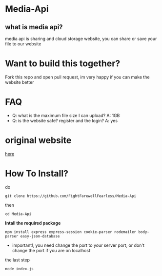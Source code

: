 # Media-Api
## what is media api?
media api is sharing and cloud storage website, you can share or save your file to our website

# Want to build this together?
Fork this repo and open pull request, im very happy if you can make the website better

# FAQ
* Q: what is the maximum file size I can upload?
A: 1GB
* Q: is the website safe? register and the login?
A: yes

# original website
[here](https://mediaapi.uk.to)

# How To Install?
do
```
git clone https://github.com/FightFarewellFearless/Media-Api
```
then 
```
cd Media-Api
```
**Intall the required package**
```
npm install express express-session cookie-parser nodemailer body-parser easy-json-database
```
* important!, you need change the port to your server port, or don't change the port if you are on localhost

the last step
```
node index.js
```
